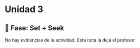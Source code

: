 # Unidad 3

## 🔎 Fase: Set + Seek

No hay evidencias de la actividad. Esta nota la deja el profesor
